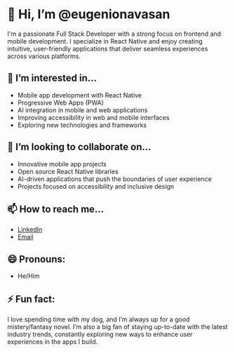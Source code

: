 # 👋 Hi, I’m @eugenionavasan

I'm a passionate Full Stack Developer with a strong focus on frontend and mobile development. I specialize in React Native and enjoy creating intuitive, user-friendly applications that deliver seamless experiences across various platforms.

## 👀 I’m interested in...
- Mobile app development with React Native
- Progressive Web Apps (PWA)
- AI integration in mobile and web applications
- Improving accessibility in web and mobile interfaces
- Exploring new technologies and frameworks

## 💞️ I’m looking to collaborate on...
- Innovative mobile app projects
- Open source React Native libraries
- AI-driven applications that push the boundaries of user experience
- Projects focused on accessibility and inclusive design

## 📫 How to reach me...
- [LinkedIn](https://www.linkedin.com/in/eugenio-navajo-741610306/)  
- [Email](mailto:eugenio.navasan@gmail.com)

## 😄 Pronouns:
- He/Him

## ⚡ Fun fact:
I love spending time with my dog, and I’m always up for a good mistery/fantasy novel. I’m also a big fan of staying up-to-date with the latest industry trends, constantly exploring new ways to enhance user experiences in the apps I build.
